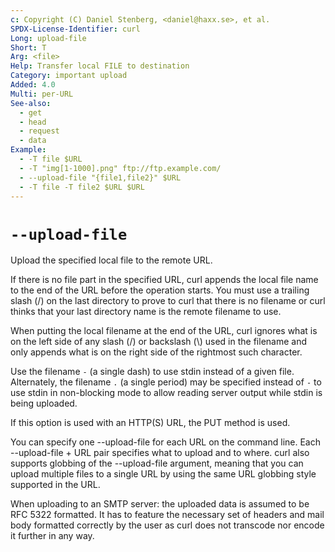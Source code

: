```yaml
---
c: Copyright (C) Daniel Stenberg, <daniel@haxx.se>, et al.
SPDX-License-Identifier: curl
Long: upload-file
Short: T
Arg: <file>
Help: Transfer local FILE to destination
Category: important upload
Added: 4.0
Multi: per-URL
See-also:
  - get
  - head
  - request
  - data
Example:
  - -T file $URL
  - -T "img[1-1000].png" ftp://ftp.example.com/
  - --upload-file "{file1,file2}" $URL
  - -T file -T file2 $URL $URL
---
```


# `--upload-file`

Upload the specified local file to the remote URL.

If there is no file part in the specified URL, curl appends the local file
name to the end of the URL before the operation starts. You must use a
trailing slash (/) on the last directory to prove to curl that there is no
filename or curl thinks that your last directory name is the remote filename
to use.

When putting the local filename at the end of the URL, curl ignores what is on
the left side of any slash (/) or backslash (\\) used in the filename and only
appends what is on the right side of the rightmost such character.

Use the filename `-` (a single dash) to use stdin instead of a given file.
Alternately, the filename `.` (a single period) may be specified instead of
`-` to use stdin in non-blocking mode to allow reading server output while
stdin is being uploaded.

If this option is used with an HTTP(S) URL, the PUT method is used.

You can specify one --upload-file for each URL on the command line. Each
--upload-file + URL pair specifies what to upload and to where. curl also
supports globbing of the --upload-file argument, meaning that you can upload
multiple files to a single URL by using the same URL globbing style supported
in the URL.

When uploading to an SMTP server: the uploaded data is assumed to be RFC 5322
formatted. It has to feature the necessary set of headers and mail body
formatted correctly by the user as curl does not transcode nor encode it
further in any way.
